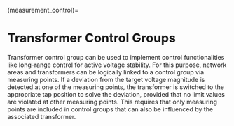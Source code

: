 (measurement_control)=

# Transformer Control Groups

Transformer control group can be used to implement control functionalities like long-range control for active voltage stability. For this purpose, network areas and transformers can be logically linked to a control group via measuring points. If a deviation from the target voltage magnitude is detected at one of the measuring points, the transformer is switched to the appropriate tap position to solve the deviation, provided that no limit values are violated at other measuring points. This requires that only measuring points are included in control groups that can also be influenced by the associated transformer.

